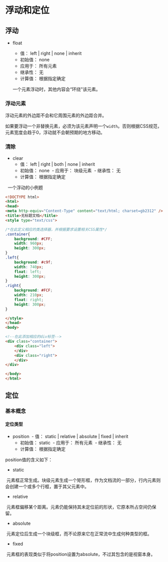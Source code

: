 # 浮动和定位

## 浮动


- float
  - 值： left | right | none | inherit
  - 初始值： none
  - 应用于： 所有元素
  - 继承性： 无
  - 计算值： 根据指定确定
  
  一个元素浮动时，其他内容会“环绕”该元素。

### 浮动元素

浮动元素的外边距不会和它周围元素的外边距合并。

如果要浮动一个非替换元素，必须为该元素声明一个` width `。否则根据CSS规范，元素宽度会趋于0，浮动就不会朝预期的地方移动。

### 清除

- clear 
  - 值： left | right | both | none | inherit
  - 初始值： none
  - 应用于： 块级元素
  - 继承性： 无
  - 计算值： 根据指定确定
  
  
一个浮动的小例题
``` html
<!DOCTYPE html>
<html>
<head>
<meta http-equiv="Content-Type" content="text/html; charset=gb2312" />
<title>无标题文档</title>
<style type="text/css">

/*在此定义相应的类选择器，并根据要求设置相关CSS属性*/
.container{
    background: #CFF;
    width: 960px;
    height: 300px;
}
.left{
    background: #c9f;
    width: 740px;  
    float: left;
    height: 300px;
}
.right{
    background: #FCF;
    width: 210px;
    float: right;
    height: 300px;
}

</style>
</head>
<body>

<!--在此添加相应的div标签-->
<div class="container">
    <div class="left">
    </div>
    <div class="right">
    </div>
</div>

</body>
</html>
```

 ## 定位
 ### 基本概念
 
 #### 定位类型
 
- position 
  - 值： static | relative | absolute | fixed | inherit
  - 初始值： static
  - 应用于： 所有元素
  - 继承性： 无
  - 计算值： 根据指定确定

position值的含义如下：
- static
  
  元素框正常生成。块级元素生成一个矩形框，作为文档流的一部分，行内元素则会创建一个或多个行框，置于其父元素中。
  
- relative

  元素框偏移某个距离。元素仍能保持其未定位前的形状，它原本所占空间仍保留。
  
- absolute

  元素定位后生成一个块级框，而不论原来它在正常流中生成何种类型的框。
  
- fixed

  元素框的表现类似于将position设置为absolute，不过其包含的是视窗本身。
